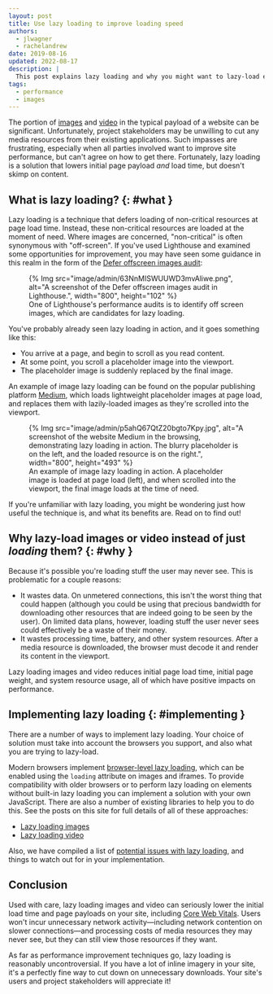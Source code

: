 ```yaml
---
layout: post
title: Use lazy loading to improve loading speed
authors:
  - jlwagner
  - rachelandrew
date: 2019-08-16
updated: 2022-08-17
description: |
  This post explains lazy loading and why you might want to lazy-load elements on your site.
tags:
  - performance
  - images
---
```


The portion of
[images](http://beta.httparchive.org/reports/state-of-images?start=earliest&end=latest)
and [video](http://beta.httparchive.org/reports/page-weight#bytesVideo) in the
typical payload of a website can be significant.
Unfortunately, project stakeholders may be unwilling to cut any media resources from their existing
applications.
Such impasses are frustrating,
especially when all parties involved want to improve site performance,
but can't agree on how to get there.
Fortunately, lazy loading is a solution that lowers initial page payload _and_
load time, but doesn't skimp on content.

## What is lazy loading? {: #what }

Lazy loading is a technique that defers loading of non-critical resources at page
load time. Instead, these non-critical resources are loaded at the moment of
need. Where images are concerned, "non-critical" is often synonymous with
"off-screen". If you've used Lighthouse and examined some opportunities for
improvement, you may have seen some guidance in this realm in the form of the
[Defer offscreen images audit](https://developer.chrome.com/docs/lighthouse/performance/offscreen-images/):

<figure>
  {% Img src="image/admin/63NnMISWUUWD3mvAliwe.png", alt="A screenshot of the Defer offscreen images audit in Lighthouse.", width="800", height="102" %}
  <figcaption>One of Lighthouse's performance audits is to
identify off screen images, which are candidates for lazy loading.</figcaption>
</figure>

You've probably already seen lazy loading in action, and it goes something like
this:

- You arrive at a page, and begin to scroll as you read content.
- At some point, you scroll a placeholder image into the viewport.
- The placeholder image is suddenly replaced by the final image.

An example of image lazy loading can be found on the popular publishing platform
[Medium](https://medium.com/), which loads lightweight placeholder images at
page load, and replaces them with lazily-loaded images as they're scrolled into
the viewport.

<figure>
  {% Img src="image/admin/p5ahQ67QtZ20bgto7Kpy.jpg", alt="A screenshot of the website Medium in the browsing, demonstrating lazy loading in action. The blurry placeholder is on the left, and the loaded resource is on the right.", width="800", height="493" %}
  <figcaption>An example of image lazy loading in action. A
placeholder image is loaded at page load (left), and when scrolled into the
viewport, the final image loads at the time of need.</figcaption>
</figure>

If you're unfamiliar with lazy loading, you might be wondering just how useful
the technique is, and what its benefits are. Read on to find out!

## Why lazy-load images or video instead of just _loading_ them? {: #why }

Because it's possible you're loading stuff the user may never see. This is
problematic for a couple reasons:

- It wastes data. On unmetered connections, this isn't the worst thing that could
happen (although you could be using that precious bandwidth for downloading
other resources that are indeed going to be seen by the user). On limited data
plans, however, loading stuff the user never sees could effectively be a waste
of their money.
- It wastes processing time, battery, and other system resources. After a media
resource is downloaded, the browser must decode it and render its content in the
viewport.

Lazy loading images and video reduces initial page load time, initial
page weight, and system resource usage, all of which have positive impacts on
performance.

## Implementing lazy loading {: #implementing }

There are a number of ways to implement lazy loading.
Your choice of solution must take into account the browsers you support,
and also what you are trying to lazy-load.

Modern browsers implement [browser-level lazy loading](/browser-level-image-lazy-loading/),
which can be enabled using the `loading` attribute on images and iframes.
To provide compatibility with older browsers
or to perform lazy loading on elements without built-in lazy loading
you can implement a solution with your own JavaScript.
There are also a number of existing libraries to help you to do this.
See the posts on this site for full details of all of these approaches:

- [Lazy loading images](/lazy-loading-images/)
- [Lazy loading video](/lazy-loading-video/)

Also, we have compiled a list of [potential issues with lazy loading](/lazy-loading-best-practices),
and things to watch out for in your implementation.

## Conclusion

Used with care, lazy loading images and video can seriously lower the initial
load time and page payloads on your site, including [Core Web Vitals](/vitals/). Users won't incur unnecessary network
activity&mdash;including network contention on slower connections&mdash;and processing costs of media resources they may never see, but they
can still view those resources if they want.

As far as performance improvement techniques go, lazy loading is reasonably
uncontroversial. If you have a lot of inline imagery in your site, it's a
perfectly fine way to cut down on unnecessary downloads. Your site's users and
project stakeholders will appreciate it!
